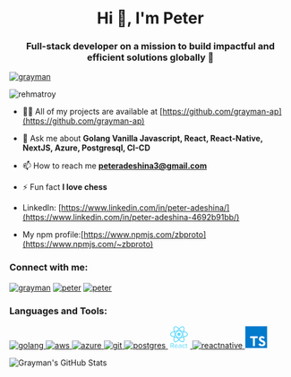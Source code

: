 <h1 align="center">Hi 👋, I'm Peter</h1>
<h3 align="center">Full-stack developer on a mission to build impactful and efficient solutions globally 🚀</h3>
<p align="left"> <a href="https://twitter.com/grayman" target="blank"><img src="https://img.shields.io/twitter/follow/grayman?logo=twitter&style=for-the-badge" alt="grayman" /></a> </p>

<p align="left"> <img src="https://komarev.com/ghpvc/?username=graman-ap&label=Profile%20views&color=0e75b6&style=flat" alt="rehmatroy" /> </p>

- 👨‍💻 All of my projects are available at [https://github.com/grayman-ap](https://github.com/grayman-ap)

- 💬 Ask me about **Golang Vanilla Javascript, React, React-Native, NextJS, Azure, Postgresql, CI-CD**

- 📫 How to reach me **peteradeshina3@gmail.com**

- ⚡ Fun fact **I love chess**

- LinkedIn: [https://www.linkedin.com/in/peter-adeshina/](https://www.linkedin.com/in/peter-adeshina-4692b91bb/)

- My npm profile:[https://www.npmjs.com/zbproto](https://www.npmjs.com/~zbproto)

<h3 align="left">Connect with me:</h3>
<p align="left">
<a href="https://twitter.com/grayman" target="blank"><img align="center" src="https://raw.githubusercontent.com/rahuldkjain/github-profile-readme-generator/master/src/images/icons/Social/twitter.svg" alt="grayman" height="30" width="40" /></a>
<a href="https://linkedin.com/in/peter-adeshina" target="blank"><img align="center" src="https://raw.githubusercontent.com/rahuldkjain/github-profile-readme-generator/master/src/images/icons/Social/linked-in-alt.svg" alt="peter" height="30" width="40" /></a>
<a href="https://stackoverflow.com/users/peter" target="blank"><img align="center" src="https://raw.githubusercontent.com/rahuldkjain/github-profile-readme-generator/master/src/images/icons/Social/stack-overflow.svg" alt="peter" height="30" width="40" /></a>

<h3 align="left">Languages and Tools:</h3>
<p align="left"> 
<a href="https://firebase.google.com/" target="_blank" rel="noreferrer"> <img src="https://www.svgrepo.com/show/355038/golang.svg" alt="golang" width="40" height="40"/> </a> 
<a href="https://firebase.google.com/" target="_blank" rel="noreferrer"> <img src="https://www.svgrepo.com/show/354791/amazon.svg" alt="aws" width="40" height="40"/> </a> 
<a href="https://firebase.google.com/" target="_blank" rel="noreferrer"> <img src="https://www.svgrepo.com/show/448274/azure.svg" alt="azure" width="40" height="40"/> </a> 
<a href="https://git-scm.com/" target="_blank" rel="noreferrer"> <img src="https://www.vectorlogo.zone/logos/git-scm/git-scm-icon.svg" alt="git" width="40" height="40"/> </a> 
<a href="https://git-scm.com/" target="_blank" rel="noreferrer"> <img src="https://www.svgrepo.com/show/373965/pgsql.svg" alt="postgres" width="40" height="40"/> </a> 
<a href="https://reactjs.org/" target="_blank" rel="noreferrer"> <img src="https://raw.githubusercontent.com/devicons/devicon/master/icons/react/react-original-wordmark.svg" alt="react" width="40" height="40"/> </a> 
<a href="https://reactnative.dev/" target="_blank" rel="noreferrer"> <img src="https://reactnative.dev/img/header_logo.svg" alt="reactnative" width="40" height="40"/> </a> 
<a href="https://www.typescriptlang.org/" target="_blank" rel="noreferrer"> <img src="https://raw.githubusercontent.com/devicons/devicon/master/icons/typescript/typescript-original.svg" alt="typescript" width="40" height="40"/> </a> 

![Grayman's GitHub Stats](https://github-readme-streak-stats.herokuapp.com/?user=grayman-ap&show_icons=true&theme=dark)
